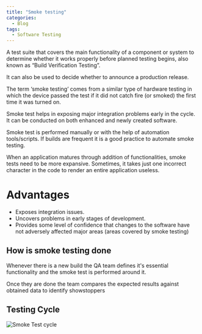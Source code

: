 ```yaml
---
title: "Smoke testing"
categories:
  - Blog
tags:
  - Software Testing
---
```


A test suite that covers the main functionality of a component or system to determine whether it works properly before planned testing begins, also known as “Build Verification Testing”.

It can also be used to decide whether to announce a production release.

The term ‘smoke testing’ comes from a similar type of hardware testing in which the device passed the test if it did not catch fire (or smoked) the first time it was turned on.


Smoke test helps in exposing major integration problems early in the cycle. It can be conducted on both enhanced and newly created software. 

Smoke test is performed manually or with the help of automation tools/scripts. If builds are frequent it is a good practice to automate smoke testing.

When an application matures through addition of functionalities, smoke tests need to be more expansive. Sometimes, it takes just one incorrect character in the code to render an entire application useless.


<h1>Advantages</h1>

<ul>
<li>Exposes integration issues.</li>
<li>Uncovers problems in early stages of development.</li>
<li>Provides some level of confidence that changes to the software have not adversely affected major areas (areas covered by smoke testing)</li>
</ul>

<h2>How is smoke testing done</h2>

Whenever there is a new build the QA team defines it's essential functionality and the smoke test is performed around it. 

Once they are done the team compares the expected results against obtained data to identify showstoppers


<h2>Testing Cycle</h2>
<img src="https://i.imgur.com/nXw5E77.png" alt="Smoke Test cycle" >